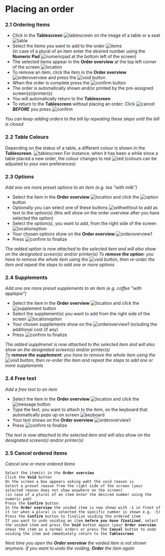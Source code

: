 # Placing an order   
### 2.1 Ordering Items   
* Click in the **Tablescreen** ![tablescreen](pictures/tablescreen.jpg) on the image of a table or a seat ![table](pictures/table.jpg)  
* Select the items you want to add to the order ![items](pictures/itemstoorder.jpg)       
  (in case of a plural of an item enter the desired number using the **Numeric Pad** ![numericpad](pictures/numericpadlocation.jpg)  at the bottom left of the screen)  
* The selected items appear in the **Order overview** at the top left corner of the screen ![location](pictures/orderviewlocation.jpg)    
* To remove an item, click the item in the **Order overview** ![orderoverview](pictures/orderoverview.jpg) and press the ![void](pictures/voidbutton.jpg) button   
* When the order is complete press the ![confirm](pictures/confirmbutton.jpg) button   
* The order is automatically shown and/or printed by the pre-assigned screen(s)/printer(s)
* You will automatically return to the **Tablescreen** 
* To return to the **Tablescreen** without placing an order: Click ![cancel](pictures/cancelbutton.jpg) <b><i>BEFORE</i></b> you press ![confirm](pictures/confirmbutton.jpg)  

*You can keep adding orders to the bill by repeating these steps until the bill is closed*     
### 2.2 Table Colours   
Depending on the status of a table, a different colour is shown in the **Tablescreen**. ![tablescreen](pictures/tablescreen.jpg) For instance, when it has been a while since a table placed a new order, the colour changes to red ![red](pictures/redtable.jpg) (colours can be adjusted to your own preferences)     
### 2.3 Options  
*Add one ore more preset options to an item (e.g. tea "with milk")*  
* Select the item in the **Order overview** ![location](pictures/orderviewlocation.jpg) and click the ![option](pictures/optionbutton.jpg) button
* Optionally you can select one of these buttons ![withwithout](pictures/withwithoutbuttons.jpg) to add as text to the option(s) (this will show on the order overview after you have selected the option)     
* Select the option(s), you want to add, from the right side of the screen ![locationoption](pictures/locationoptions.jpg)   
* Your chosen options show on the **Order overview** ![orderoverview1](pictures/orderoverviewwithoptionsandsupplements.jpg)     
* Press ![confirm](pictures/confirmbutton.jpg) to finalize  

*The added option is now attached to the selected item and will also show on the designated screen(s) and/or printer(s) 
To **remove the option**: you have to remove the whole item using the ![void](pictures/voidbutton.jpg) button, then re-order the item and repeat the steps to add one or more options*   
### 2.4 Supplements    
*Add one ore more preset supplements to an item (e.g. coffee "with applepie")*   
* Select the item in the **Order overview** ![location](pictures/orderviewlocation.jpg) and click the ![supplement](pictures/supplementbutton.jpg) button   
* Select the supplement(s) you want to add from the right side of the screen ![locationoption](pictures/locationoptions.jpg)   
* Your chosen supplements show on the ![orderoverview1](pictures/orderoverviewwithoptionsandsupplements.jpg) including the additional cost (if any)    
* Press ![confirm](pictures/confirmbutton.jpg) to finalize  

*The added supplmenet is now attached to the selected item and will also show on the designated screen(s) and/or printer(s)  
To **remove the supplement**: you have to remove the whole item using the ![void](pictures/voidbutton.jpg) button, then re-order the item and repeat the steps to add one or more supplements*   
### 2.4 Free text   
*Add a free text to an item*   
* Select the item in the **Order overview** ![location](pictures/orderviewlocation.jpg) and click the ![message](pictures/messagebutton.jpg) button   
* Type the text, you want to attach to the item, on the keyboard that automatically pops up on screen ![keyboard](pictures/keyboard.jpg)   
* Your text shows on the **Order overview** ![orderoverview1](pictures/orderoverviewwithoptionsandsupplements.jpg)    
* Press ![confirm](pictures/confirmbutton.jpg) to finalize  

*The text is now attached to the selected item and will also show on the designated screen(s) and/or printer(s)*   
### 2.5 Cancel ordered items   
*Cancel one or more ordered items*   
<pre><code>Select the item(s) in the <strong>Order overview</strong>   
Click the <strong>Void</strong> button   
On the screen a box appears asking waht the void reason is   
Select a preset reason from the right side of the screen (your selected reason does not show anywhere on the screen)     
(in case of a plural of an item enter the desired number using the numeric pad)   
Press the <strong>Confirm</strong> button     
In the <strong>Order overview</strong> the voided item is now shown with -1 in front of it (or when a plural is selected the specific number is shown e.g. -5)  
Press the <strong>Confirm</strong> button to finalize voiding the ordered item
If you want to undo voiding an item <b><i>before you have finalized</i></b>, select the voided item and press the <strong>Void</strong> button again (your <strong>Order overview</strong> shows the item as a normal order) or press the <strong>Cancel</strong> button to undo voiding the item and immediately return to the <strong>Tablescreen</strong></code></pre>    
*Next time you open the **Order overview** the voided item is not shown anymore. If you want to undo the voiding, **Order** the item again*  
